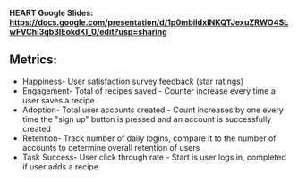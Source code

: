 **HEART Google Slides: https://docs.google.com/presentation/d/1p0mbildxINKQTJexuZRWO4SLwFVChi3qb3lEokdKI_0/edit?usp=sharing**

## Metrics:
* Happiness- User satisfaction survey feedback (star ratings)
* Engagement- Total of recipes saved - Counter increase every time a user saves a recipe
* Adoption- Total user accounts created - Count increases by one every time the "sign up" button is pressed and an account is successfully created
* Retention- Track number of daily logins, compare it to the number of accounts to determine overall retention of users
* Task Success- User click through rate - Start is user logs in, completed if user adds a recipe
